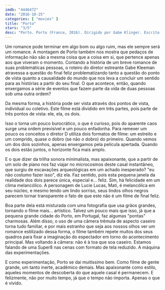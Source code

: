 ```yaml
---
imdb: "4446472"
date: "2016-10-25"
categories: [ "movies" ]
title: "Porto"
stars: "3/5"
desc: "Porto. Porto (France, 2016). Dirigido por Gabe Klinger. Escrito por Larry Gross, Gabe Klinger. Com Anton Yelchin (Jake Kleeman), Lucie Lucas (Mati Vargnier), Françoise Lebrun (Mother), Paulo Calatré (João Monteiro Oliveira), Chantal Akerman, Florie Auclerc-Vialens (Blanca), Diana de Sousa, Filomena Gigante, Rita Pinheiro."
---
```

Um romance pode terminar em algo bom ou algo ruim, mas ele sempre será um romance. A montagem de Porto também nos mostra que pedaços de informação não são a mesma coisa que a coisa em si, que pertence apenas aos que viveram o momento. Contando a história de um breve romance de suas problemáticas pessoas, o roteiro do diretor estreante Gabe Kleeman atravessa a questão do final feliz problematizando tanto a questão do ponto de vista quanto a causalidade do mundo que nos leva a concluir um sentido para as histórias a partir do seu final. O que acontece, então, quando enxergamos a série de eventos que fazem parte da vida de duas pessoas sob uma outra ordem? 

Da mesma forma, a história pode ser vista através dos pontos de vista, individual ou coletivo. Este filme está dividido em três partes, pois parte de três pontos de vista: ele, ela, os dois.

Isso o torna um pouco burocrático, o que é curioso, pois do aparente caos surge uma ordem previsível e um pouco enfadonha. Para remexer um pouco os conceitos o diretor D utiliza dois formatos de filme: um estreito e um comprido, quase o dobro (se não o dobro) do primeiro. Quando vemos um dos dois sozinhos, apenas enxergamos pela película apertada. Quando os dois estão juntos, o horizonte fica mais amplo.

E o que dizer da trilha sonora minimalista, mas apaixonante, que a partir de um solo de piano nos faz viajar no microcosmos deste casal instantâneo, que surgiu de escavações arqueológicas em um achado inesperado? "eu não costumo fazer isso", diz ela. Faz sentido, pois esta pequena janela da realidade dos dois parece única, especial e... feliz. Sim, há felicidade em um clima melancólico. A personagem de Lucie Lucas, Mati, é melancólica em seu núcleo, e mesmo tendo um lindo sorriso, seus lindos olhos negros parecem tornar transparente o fato de que este não é um filme de final feliz.

Boa parte dela está misturada com uma fotografia que usa grãos grandes, tornando o filme mais... artístico. Talvez um pouco mais que isso, já que a pequena grande cidade do Porto, em Portugal, faz algumas "pontas" charmosas. Além disso, o uso de uma câmera trêmula de aspecto caseiro torna tudo familiar, e por mais estranho que seja aos nossos olhos ver um romance estilizado dessa forma, o filme também repete muitos dos seus quadros para fixar a imaginação do espectador em torno do acontecimento principal. Mas voltando à câmera: não é à toa que soa caseiro. Estamos falando de uma Super8 nas cenas com formato de tela reduzido. A máquina das experimentações.

E como experimentação, Porto se dai muitíssimo bem. Como filme de gente grande, um tanto inerte, acadêmico demais. Mas apaixonante como estilo, aqueles momentos de descoberta do que aquele casal é permanecem. E felizmente, não por muito tempo, já que o tempo não importa. Apenas o que é vivido.
